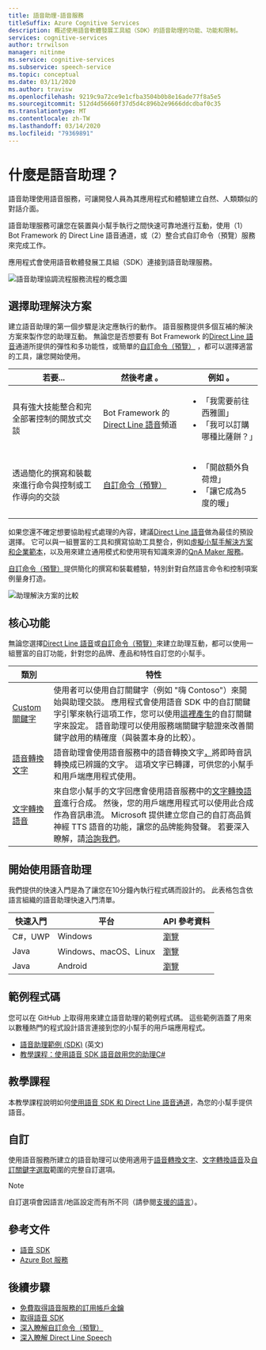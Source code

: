 ```yaml
---
title: 語音助理-語音服務
titleSuffix: Azure Cognitive Services
description: 概述使用語音軟體發展工具組（SDK）的語音助理的功能、功能和限制。
services: cognitive-services
author: trrwilson
manager: nitinme
ms.service: cognitive-services
ms.subservice: speech-service
ms.topic: conceptual
ms.date: 03/11/2020
ms.author: travisw
ms.openlocfilehash: 9219c9a72ce9e1cfba3504b0b8e16ade77f8a5e5
ms.sourcegitcommit: 512d4d56660f37d5d4c896b2e9666ddcdbaf0c35
ms.translationtype: MT
ms.contentlocale: zh-TW
ms.lasthandoff: 03/14/2020
ms.locfileid: "79369891"
---
```

# <a name="what-is-a-voice-assistant"></a>什麼是語音助理？

語音助理使用語音服務，可讓開發人員為其應用程式和體驗建立自然、人類類似的對話介面。

語音助理服務可讓您在裝置與小幫手執行之間快速可靠地進行互動，使用（1） Bot Framework 的 Direct Line 語音通道，或（2）整合式自訂命令（預覽）服務來完成工作。

應用程式會使用語音軟體發展工具組（SDK）連接到語音助理服務。

   ![語音助理協調流程服務流程的概念圖](media/voice-assistants/overview.png "語音助理流程")

## <a name="choosing-an-assistant-solution"></a>選擇助理解決方案

建立語音助理的第一個步驟是決定應執行的動作。 語音服務提供多個互補的解決方案來製作您的助理互動。 無論您是否想要有 Bot Framework 的[Direct Line 語音](direct-line-speech.md)通道所提供的彈性和多功能性，或簡單的[自訂命令（預覽）](custom-commands.md) ，都可以選擇適當的工具，讓您開始使用。

| 若要... | 然後考慮 。 | 例如 。 |
|-------------------|------------------|----------------|
|具有強大技能整合和完全部署控制的開放式交談 | Bot Framework 的[Direct Line 語音](direct-line-speech.md)頻道 | <ul><li>「我需要前往西雅圖」</li><li>「我可以訂購哪種比薩餅？」</li></ul>
|透過簡化的撰寫和裝載來進行命令與控制或工作導向的交談 | [自訂命令（預覽）](custom-commands.md) | <ul><li>「開啟額外負荷燈」</li><li>「讓它成為5度的暖」</ul>

如果您還不確定想要協助程式處理的內容，建議[Direct Line 語音](direct-line-speech.md)做為最佳的預設選擇。 它可以與一組豐富的工具和撰寫協助工具整合，例如[虛擬小幫手解決方案和企業範本](https://docs.microsoft.com/azure/bot-service/bot-builder-enterprise-template-overview)，以及用來建立通用模式和使用現有知識來源的[QnA Maker 服務](https://docs.microsoft.com/azure/cognitive-services/QnAMaker/Overview/overview)。

[自訂命令（預覽）](custom-commands.md)提供簡化的撰寫和裝載體驗，特別針對自然語言命令和控制項案例量身打造。

   ![助理解決方案的比較](media/voice-assistants/assistant-solution-comparison.png "助理解決方案的比較")

## <a name="core-features"></a>核心功能

無論您選擇[Direct Line 語音](direct-line-speech.md)或[自訂命令（預覽）](custom-commands.md)來建立助理互動，都可以使用一組豐富的自訂功能，針對您的品牌、產品和特性自訂您的小幫手。

| 類別 | 特性 |
|----------|----------|
|[Custom 關鍵字](speech-devices-sdk-create-kws.md) | 使用者可以使用自訂關鍵字（例如 "嗨 Contoso"）來開始與助理交談。 應用程式會使用語音 SDK 中的自訂關鍵字引擎來執行這項工作，您可以使用[這裡產生](speech-devices-sdk-create-kws.md)的自訂關鍵字來設定。 語音助理可以使用服務端關鍵字驗證來改善關鍵字啟用的精確度（與裝置本身的比較）。
|[語音轉換文字](speech-to-text.md) | 語音助理會使用語音服務中的語音轉換文字[，](speech-to-text.md)將即時音訊轉換成已辨識的文字。 這項文字已轉譯，可供您的小幫手和用戶端應用程式使用。
|[文字轉換語音](text-to-speech.md) | 來自您小幫手的文字回應會使用語音服務中的[文字轉換語音](text-to-speech.md)進行合成。 然後，您的用戶端應用程式可以使用此合成作為音訊串流。 Microsoft 提供建立您自己的自訂高品質神經 TTS 語音的功能，讓您的品牌能夠發聲。 若要深入瞭解，請[洽詢我們](mailto:mstts@microsoft.com)。

## <a name="getting-started-with-voice-assistants"></a>開始使用語音助理

我們提供的快速入門是為了讓您在10分鐘內執行程式碼而設計的。 此表格包含依語言組織的語音助理快速入門清單。

| 快速入門 | 平台 | API 參考資料 |
|------------|----------|---------------|
| C#，UWP | Windows | [瀏覽](https://aka.ms/csspeech/csharpref) |
| Java | Windows、macOS、Linux | [瀏覽](https://aka.ms/csspeech/javaref) |
| Java | Android | [瀏覽](https://aka.ms/csspeech/javaref) |

## <a name="sample-code"></a>範例程式碼

您可以在 GitHub 上取得用來建立語音助理的範例程式碼。 這些範例涵蓋了用來以數種熱門的程式設計語言連接到您的小幫手的用戶端應用程式。

* [語音助理範例 (SDK)](https://aka.ms/csspeech/samples) \(英文\)
* [教學課程：使用語音 SDK 語音啟用您的助理C#](tutorial-voice-enable-your-bot-speech-sdk.md)

## <a name="tutorial"></a>教學課程

本教學課程說明如何[使用語音 SDK 和 Direct Line 語音通道](tutorial-voice-enable-your-bot-speech-sdk.md)，為您的小幫手提供語音。

## <a name="customization"></a>自訂

使用語音服務所建立的語音助理可以使用適用于[語音轉換文字](speech-to-text.md)、[文字轉換語音](text-to-speech.md)及[自訂關鍵字選取](speech-devices-sdk-create-kws.md)範圍的完整自訂選項。

> [!NOTE]
> 自訂選項會因語言/地區設定而有所不同（請參閱[支援的語言](supported-languages.md)）。

## <a name="reference-docs"></a>參考文件

* [語音 SDK](speech-sdk-reference.md)
* [Azure Bot 服務](https://docs.microsoft.com/azure/bot-service/?view=azure-bot-service-4.0)

## <a name="next-steps"></a>後續步驟

* [免費取得語音服務的訂用帳戶金鑰](get-started.md)
* [取得語音 SDK](speech-sdk.md)
* [深入瞭解自訂命令（預覽）](custom-commands.md)
* [深入瞭解 Direct Line Speech](direct-line-speech.md)
